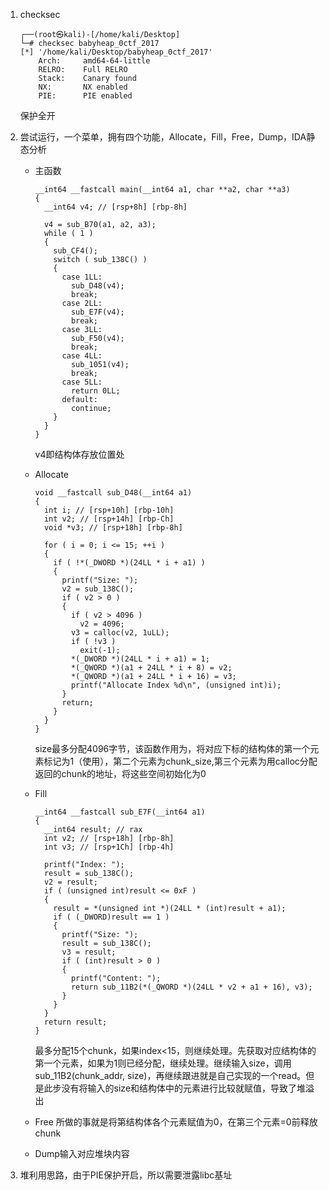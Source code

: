 1. checksec

   ```
   ┌──(root㉿kali)-[/home/kali/Desktop]
   └─# checksec babyheap_0ctf_2017 
   [*] '/home/kali/Desktop/babyheap_0ctf_2017'
       Arch:     amd64-64-little
       RELRO:    Full RELRO
       Stack:    Canary found
       NX:       NX enabled
       PIE:      PIE enabled
   ```

   保护全开
2. 尝试运行，一个菜单，拥有四个功能，Allocate，Fill，Free，Dump，IDA静态分析

   * 主函数

     ```
     __int64 __fastcall main(__int64 a1, char **a2, char **a3)
     {
       __int64 v4; // [rsp+8h] [rbp-8h]

       v4 = sub_B70(a1, a2, a3);
       while ( 1 )
       {
         sub_CF4();
         switch ( sub_138C() )
         {
           case 1LL:
             sub_D48(v4);
             break;
           case 2LL:
             sub_E7F(v4);
             break;
           case 3LL:
             sub_F50(v4);
             break;
           case 4LL:
             sub_1051(v4);
             break;
           case 5LL:
             return 0LL;
           default:
             continue;
         }
       }
     }
     ```

     v4即结构体存放位置处
   * Allocate

     ```
     void __fastcall sub_D48(__int64 a1)
     {
       int i; // [rsp+10h] [rbp-10h]
       int v2; // [rsp+14h] [rbp-Ch]
       void *v3; // [rsp+18h] [rbp-8h]

       for ( i = 0; i <= 15; ++i )
       {
         if ( !*(_DWORD *)(24LL * i + a1) )
         {
           printf("Size: ");
           v2 = sub_138C();
           if ( v2 > 0 )
           {
             if ( v2 > 4096 )
               v2 = 4096;
             v3 = calloc(v2, 1uLL);
             if ( !v3 )
               exit(-1);
             *(_DWORD *)(24LL * i + a1) = 1;
             *(_QWORD *)(a1 + 24LL * i + 8) = v2;
             *(_QWORD *)(a1 + 24LL * i + 16) = v3;
             printf("Allocate Index %d\n", (unsigned int)i);
           }
           return;
         }
       }
     }
     ```

     size最多分配4096字节，该函数作用为，将对应下标的结构体的第一个元素标记为1（使用），第二个元素为chunk_size,第三个元素为用calloc分配返回的chunk的地址，将这些空间初始化为0
   * Fill

     ```
     __int64 __fastcall sub_E7F(__int64 a1)
     {
       __int64 result; // rax
       int v2; // [rsp+18h] [rbp-8h]
       int v3; // [rsp+1Ch] [rbp-4h]

       printf("Index: ");
       result = sub_138C();
       v2 = result;
       if ( (unsigned int)result <= 0xF )
       {
         result = *(unsigned int *)(24LL * (int)result + a1);
         if ( (_DWORD)result == 1 )
         {
           printf("Size: ");
           result = sub_138C();
           v3 = result;
           if ( (int)result > 0 )
           {
             printf("Content: ");
             return sub_11B2(*(_QWORD *)(24LL * v2 + a1 + 16), v3);
           }
         }
       }
       return result;
     }
     ```

     最多分配15个chunk，如果index<15，则继续处理。先获取对应结构体的第一个元素，如果为1则已经分配，继续处理。继续输入size，调用sub_11B2(chunk_addr, size)，再继续跟进就是自己实现的一个read。但是此步没有将输入的size和结构体中的元素进行比较就赋值，导致了堆溢出
   * Free
     所做的事就是将第结构体各个元素赋值为0，在第三个元素=0前释放chunk
   * Dump输入对应堆块内容
3. 堆利用思路，由于PIE保护开启，所以需要泄露libc基址
